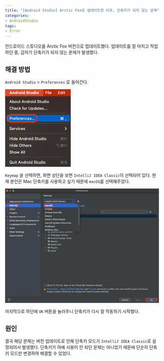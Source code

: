 ```yaml
---
title: "[Android Studio] Arctic Fox로 업데이트한 이후, 단축키가 되지 않는 문제"
categories:
- AndroidStudio
tags:
- Error
---
```


안드로이드 스튜디오를 Arctic Fox 버전으로 업데이트했다. 업데이트를 잘 마치고 작업하던 중, 갑자기 단축키가 되지 않는 문제가 발생했다.

## 해결 방법

`Android Studio` > `Preferences` 로 들어간다.

![](/assets/androidstudio/shortcut-error-version-update/Example1.png)

`Keymap` 을 선택하면, 화면 상단을 보면 `IntelliJ IDEA Classic`이 선택되어 있다. 현재 본인은 Mac 단축키를 사용하고 싶기 때문에 `macOS`를 선택해주었다.

![](/assets/androidstudio/shortcut-error-version-update/Example2.png)

마지막으로 하단에 `OK` 버튼을 눌러주니 단축키가 다시 잘 작동하기 시작했다.

## 원인

결국 해당 문제는 버전 업데이트로 인해 단축키 모드가  `IntelliJ IDEA Classic`로 설정되어서 발생했다. 단축키가 아예 사용이 안 되던 문제는 아니었기 때문에 단순히 단축키 모드만 변경하여 해결할 수 있었다.
